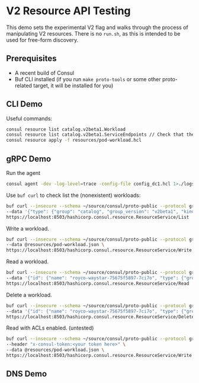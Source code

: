 # V2 Resource API Testing

This demo sets the experimental V2 flag and walks through the process of manipulating V2 resources.
There is no `run.sh`, as this is intended to be used for free-form discovery.

## Prerequisites
* A recent build of Consul
* Buf CLI installed (if you run `make proto-tools` or some other proto-related target, it will be installed for you)

## CLI Demo

Useful commands:
```bash
consul resource list catalog.v2beta1.Workload
consul resource list catalog.v2beta1.ServiceEndpoints // Check that the service matches workloads
consul resource apply -f resources/pod-workload.hcl
```

## gRPC Demo

Run the agent
```bash
consul agent -dev -log-level=trace -config-file config_dc1.hcl 1>./logs/dc1.log &
```

Use `buf curl` to check list the (nonexistent) workloads:
```bash
buf curl --insecure --schema ~/source/consul/proto-public --protocol grpc --http2-prior-knowledge \
--data '{"type": {"group": "catalog", "group_version": "v2beta1", "kind": "Workload"}, "tenancy": {"partition": "default", "namespace":"default"}}' \
https://localhost:8503/hashicorp.consul.resource.ResourceService/List
```

Write a workload.
```bash
buf curl --insecure --schema ~/source/consul/proto-public --protocol grpc --http2-prior-knowledge \
--data @resources/pod-workload.json \
https://localhost:8503/hashicorp.consul.resource.ResourceService/Write
```

Read a workload.
```bash
buf curl --insecure --schema ~/source/consul/proto-public --protocol grpc --http2-prior-knowledge \
--data '{"id": {"name": "royco-waystar-75675f5897-7ci7o", "type": {"group": "catalog", "group_version": "v2beta1", "kind": "Workload"}, "tenancy": {"partition": "default", "namespace":"default", "peerName": "local"}}}' \
https://localhost:8503/hashicorp.consul.resource.ResourceService/Read
```

Delete a workload.
```bash
buf curl --insecure --schema ~/source/consul/proto-public --protocol grpc --http2-prior-knowledge \
--data '{"id": {"name": "royco-waystar-75675f5897-7ci7o", "type": {"group": "catalog", "group_version": "v2beta1", "kind": "Workload"}, "tenancy": {"partition": "default", "namespace":"default", "peerName": "local"}}}' \
https://localhost:8503/hashicorp.consul.resource.ResourceService/Delete
```

Read with ACLs enabled. (untested)
```bash
buf curl --insecure --schema ~/source/consul/proto-public --protocol grpc --http2-prior-knowledge \
--header "x-consul-token:<your token here>" \
--data @resources/pod-workload.json \
https://localhost:8503/hashicorp.consul.resource.ResourceService/Write
```

## DNS Demo

